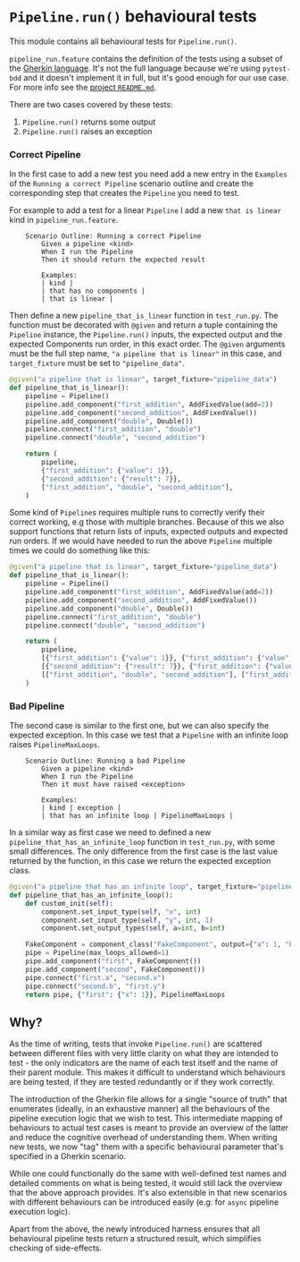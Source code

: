 # `Pipeline.run()` behavioural tests

This module contains all behavioural tests for `Pipeline.run()`.

`pipeline_run.feature` contains the definition of the tests using a subset of the [Gherkin language](https://cucumber.io/docs/gherkin/). It's not the full language because we're using `pytest-bdd` and it doesn't implement it in full, but it's good enough for our use case. For more info see the [project `README.md`](https://github.com/pytest-dev/pytest-bdd).

There are two cases covered by these tests:

1. `Pipeline.run()` returns some output
2. `Pipeline.run()` raises an exception

### Correct Pipeline

In the first case to add a new test you need add a new entry in the `Examples` of the `Running a correct Pipeline` scenario outline and create the corresponding step that creates the `Pipeline` you need to test.

For example to add a test for a linear `Pipeline` I add a new `that is linear` kind in `pipeline_run.feature`.

```gherkin
    Scenario Outline: Running a correct Pipeline
        Given a pipeline <kind>
        When I run the Pipeline
        Then it should return the expected result

        Examples:
        | kind |
        | that has no components |
        | that is linear |
```

Then define a new `pipeline_that_is_linear` function in `test_run.py`.
The function must be decorated with `@given` and return a tuple containing the `Pipeline` instance, the `Pipeline.run()` inputs, the expected output and the expected Components run order, in this exact order.
The `@given` arguments must be the full step name, `"a pipeline that is linear"` in this case, and `target_fixture` must be set to `"pipeline_data"`.

```python
@given("a pipeline that is linear", target_fixture="pipeline_data")
def pipeline_that_is_linear():
    pipeline = Pipeline()
    pipeline.add_component("first_addition", AddFixedValue(add=2))
    pipeline.add_component("second_addition", AddFixedValue())
    pipeline.add_component("double", Double())
    pipeline.connect("first_addition", "double")
    pipeline.connect("double", "second_addition")

    return (
        pipeline,
        {"first_addition": {"value": 1}},
        {"second_addition": {"result": 7}},
        ["first_addition", "double", "second_addition"],
    )
```

Some kind of `Pipeline`s requires multiple runs to correctly verify their correct working, e.g those with multiple branches.
Because of this we also support functions that return lists of inputs, expected outputs and expected run orders.
If we would have needed to run the above `Pipeline` multiple times we could do something like this:

```python
@given("a pipeline that is linear", target_fixture="pipeline_data")
def pipeline_that_is_linear():
    pipeline = Pipeline()
    pipeline.add_component("first_addition", AddFixedValue(add=2))
    pipeline.add_component("second_addition", AddFixedValue())
    pipeline.add_component("double", Double())
    pipeline.connect("first_addition", "double")
    pipeline.connect("double", "second_addition")

    return (
        pipeline,
        [{"first_addition": {"value": 1}}, {"first_addition": {"value": 100}}],
        [{"second_addition": {"result": 7}}, {"first_addition": {"value": 206}}],
        [["first_addition", "double", "second_addition"], ["first_addition", "double", "second_addition"]],
    )
```

### Bad Pipeline

The second case is similar to the first one, but we can also specify the expected exception.
In this case we test that a `Pipeline` with an infinite loop raises `PipelineMaxLoops`.

```gherkin
    Scenario Outline: Running a bad Pipeline
        Given a pipeline <kind>
        When I run the Pipeline
        Then it must have raised <exception>

        Examples:
        | kind | exception |
        | that has an infinite loop | PipelineMaxLoops |
```

In a similar way as first case we need to defined a new `pipeline_that_has_an_infinite_loop` function in `test_run.py`, with some small differences.
The only difference from the first case is the last value returned by the function, in this case we return the expected exception class.

```python
@given("a pipeline that has an infinite loop", target_fixture="pipeline_data")
def pipeline_that_has_an_infinite_loop():
    def custom_init(self):
        component.set_input_type(self, "x", int)
        component.set_input_type(self, "y", int, 1)
        component.set_output_types(self, a=int, b=int)

    FakeComponent = component_class("FakeComponent", output={"a": 1, "b": 1}, extra_fields={"__init__": custom_init})
    pipe = Pipeline(max_loops_allowed=1)
    pipe.add_component("first", FakeComponent())
    pipe.add_component("second", FakeComponent())
    pipe.connect("first.a", "second.x")
    pipe.connect("second.b", "first.y")
    return pipe, {"first": {"x": 1}}, PipelineMaxLoops
```

## Why?

As the time of writing, tests that invoke `Pipeline.run()` are scattered between different files with very little clarity on what they are intended to test - the only indicators are the name of each test itself and the name of their parent module. This makes it difficult to understand which behaviours are being tested, if they are tested redundantly or if they work correctly.

The introduction of the Gherkin file allows for a single "source of truth" that enumerates (ideally, in an exhaustive manner) all the behaviours of the pipeline execution logic that we wish to test. This intermediate mapping of behaviours to actual test cases is meant to provide an overview of the latter and reduce the cognitive overhead of understanding them. When writing new tests, we now "tag" them with a specific behavioural parameter that's specified in a Gherkin scenario.

While one could functionally do the same with well-defined test names and detailed comments on what is being tested, it would still lack the overview that the above approach provides. It's also extensible in that new scenarios with different behaviours can be introduced easily (e.g: for `async` pipeline execution logic).

Apart from the above, the newly introduced harness ensures that all behavioural pipeline tests return a structured result, which simplifies checking of side-effects.
